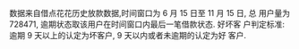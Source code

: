 数据来自借点花花历史放款数据,时间窗口为 6 月 15 日至 11 月 15 日, 总 用户量为 728471, 逾期状态取该用户在时间窗口内最后一笔借款状态. 好坏客 户判定标准: 逾期 9 天以上的认定为坏客户, 9 天以内或者未逾期的认定为好 客户.
